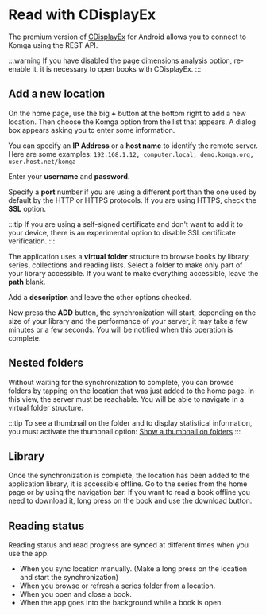 # Read with CDisplayEx

The premium version of [CDisplayEx](https://www.cdisplayex.com/mobile/) for Android allows you to connect 
to Komga using the REST API.

:::warning
If you have disabled the [page dimensions analysis](libraries.md#analyze-page-dimensions) option, re-enable it, 
it is necessary to open books with CDisplayEx.
:::

## Add a new location

On the home page, use the big **+** button at the bottom right to add a new location. Then choose the Komga option from the list that appears.
A dialog box appears asking you to enter some information.

You can specify an **IP Address** or a **host name** to identify the remote server. 
Here are some examples: `192.168.1.12, computer.local, demo.komga.org, user.host.net/komga`

Enter your **username** and **password**.

Specify a **port** number if you are using a different port than the one used by default by the HTTP or HTTPS protocols. If you are using HTTPS, check the **SSL** option.

:::tip
If you are using a self-signed certificate and don't want to add it to your device, there is an experimental option to disable SSL certificate verification.
:::

The application uses a **virtual folder** structure to browse books by library, series, collections and reading lists. Select a folder to 
make only part of your library accessible. If you want to make everything accessible, leave the **path** blank.

Add a **description** and leave the other options checked.

Now press the **ADD** button, the synchronization will start, depending on the size of your library and the performance of your server, 
it may take a few minutes or a few seconds. You will be notified when this operation is complete.

## Nested folders

Without waiting for the synchronization to complete, you can browse folders by tapping on the location that was just 
added to the home page. In this view, the server must be reachable. You will be able to navigate in a virtual folder structure.

:::tip
To see a thumbnail on the folder and to display statistical information, 
you must activate the thumbnail option: [Show a thumbnail on folders](https://www.cdisplayex.com/mobile/settings/#show-a-thumbnail-on-folders)
:::

## Library

Once the synchronization is complete, the location has been added to the application library, it is accessible offline. 
Go to the series from the home page or by using the navigation bar. If you want to read a book offline you need to download it, 
long press on the book and use the download button.

## Reading status

Reading status and read progress are synced at different times when you use the app.

- When you sync location manually. (Make a long press on the location and start the synchronization)
- When you browse or refresh a series folder from a location.
- When you open and close a book.
- When the app goes into the background while a book is open.
